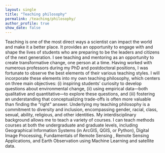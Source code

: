 ```yaml
---
layout: single
title: "Teaching philosophy"
permalink: /teaching/philosophy/
author_profile: true
show_date: false
---
```



Teaching is one of the most direct ways a scientist can impact the world and make it a better place. It provides an opportunity to engage with and shape the lives of students who are preparing to be the leaders and citizens of the next generation. I see teaching and mentoring as an opportunity to create transformative change, one person at a time. Having worked with numerous professors during my PhD and postdoctoral positions, I was fortunate to observe the best elements of their various teaching styles. I will incorporate these elements into my own teaching philosophy, which centers on three main objectives: (i) inspiring students’ curiosity to develop questions about environmental change, (ii) using empirical data—both qualitative and quantitative—to explore these questions, and (iii) fostering an understanding that conceptualizing trade-offs is often more valuable than finding the “right” answer. Underlying my teaching philosophy is a commitment to diversity and inclusion, encompassing gender, racial, class, sexual, ability, religious, and other identities. My interdisciplinary background allows me to teach a variety of courses. I can teach methods courses at both the undergraduate and graduate levels, including Geographical Information Systems (in ArcGIS, QGIS, or Python), Digital Image Processing, Fundamentals of Remote Sensing , Remote Sensing Applications, and Earth Observation using Machine Learning and satellite data. 
